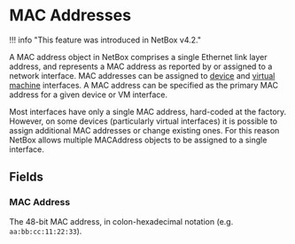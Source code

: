 # MAC Addresses

!!! info "This feature was introduced in NetBox v4.2."

A MAC address object in NetBox comprises a single Ethernet link layer address, and represents a MAC address as reported by or assigned to a network interface. MAC addresses can be assigned to [device](../dcim/device.md) and [virtual machine](../virtualization/virtualmachine.md) interfaces. A MAC address can be specified as the primary MAC address for a given device or VM interface.

Most interfaces have only a single MAC address, hard-coded at the factory. However, on some devices (particularly virtual interfaces) it is possible to assign additional MAC addresses or change existing ones. For this reason NetBox allows multiple MACAddress objects to be assigned to a single interface.

## Fields

### MAC Address

The 48-bit MAC address, in colon-hexadecimal notation (e.g. `aa:bb:cc:11:22:33`).
